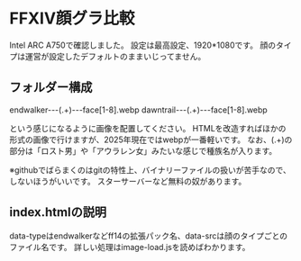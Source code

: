 # FFXIV顔グラ比較

Intel ARC A750で確認しました。
設定は最高設定、1920*1080です。
顔のタイプは運営が設定したデフォルトのままいじってません。

## フォルダー構成
endwalker---(.+)---face[1-8].webp
dawntrail---(.+)---face[1-8].webp

という感じになるように画像を配置してください。
HTMLを改造すればほかの形式の画像で行けますが、2025年現在ではwebpが一番軽いです。
なお、(.+)の部分は「ロスト男」や「アウラレン女」みたいな感じで種族名が入ります。

※githubでばらまくのはgitの特性上、バイナリーファイルの扱いが苦手なので、しないほうがいいです。
スターサーバーなど無料の奴があります。

## index.htmlの説明
data-typeはendwalkerなどff14の拡張パック名、data-srcは顔のタイプごとのファイル名です。
詳しい処理はimage-load.jsを読めばわかります。